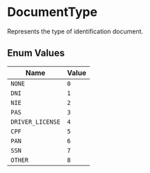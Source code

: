 # DocumentType

Represents the type of identification document.

## Enum Values

| Name | Value |
|------|-------|
| `NONE` | `0` |
| `DNI` | `1` |
| `NIE` | `2` |
| `PAS` | `3` |
| `DRIVER_LICENSE` | `4` |
| `CPF` | `5` |
| `PAN` | `6` |
| `SSN` | `7` |
| `OTHER` | `8` |
